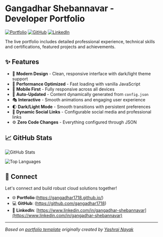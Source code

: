 # Gangadhar Shebannavar - Developer Portfolio

<div align="left">
  
[![Portfolio](https://img.shields.io/badge/🌐_Visit_Portfolio-Live-brightgreen?style=for-the-badge)]()
[![GitHub](https://img.shields.io/badge/GitHub-Profile-181717?style=for-the-badge&logo=github)](undefined)
[![LinkedIn](https://img.shields.io/badge/LinkedIn-Connect-0A66C2?style=for-the-badge&logo=linkedin)](https://www.linkedin.com/in/gangadhar-shebannavar)

</div>

The live portfolio includes detailed professional experience, technical skills and certifications, featured projects and achievements.

## ✨ Features

- 🎨 **Modern Design** - Clean, responsive interface with dark/light theme support
- 🚀 **Performance Optimized** - Fast loading with vanilla JavaScript
- 📱 **Mobile First** - Fully responsive across all devices
- 🔄 **Auto-Updated** - Content dynamically generated from `config.json`
- 🎭 **Interactive** - Smooth animations and engaging user experience
- 🌓 **Dark/Light Mode** - Smooth transitions with persistent preferences
- 🔗 **Dynamic Social Links** - Configurable social media and professional links
- ⚙️ **Zero Code Changes** - Everything configured through JSON

## 📈 GitHub Stats

<div align="left">

![GitHub Stats](https://github-readme-stats.vercel.app/api?username=gangadhar1718&theme=dark&hide_border=true&include_all_commits=true&count_private=true)

![Top Languages](https://github-readme-stats.vercel.app/api/top-langs/?username=gangadhar1718&theme=dark&hide_border=true&include_all_commits=true&count_private=true&layout=compact)

</div>

## 🤝 Connect

Let's connect and build robust cloud solutions together!

- 🌐 **Portfolio**:(https://gangadhar1718.github.io/)
- 💻 **GitHub**: (https://github.com/gangadhar1718)
- 🔗 **LinkedIn**: [https://www.linkedin.com/in/gangadhar-shebannavar](https://www.linkedin.com/in/gangadhar-shebannavar)

---

*Based on [portfolio template](https://github.com/yashrajnayak/developer-portfolio) originally created by [Yashraj Nayak](https://github.com/yashrajnayak)*
